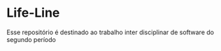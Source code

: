 # Life-Line
Esse repositório é destinado ao trabalho inter disciplinar de software do segundo período 
